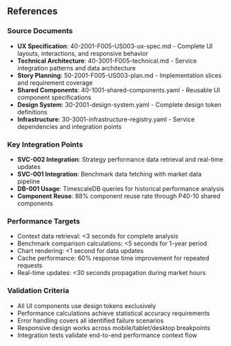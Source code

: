 ## References

### Source Documents
- **UX Specification**: 40-2001-F005-US003-ux-spec.md - Complete UI layouts, interactions, and responsive behavior
- **Technical Architecture**: 40-3001-F005-technical.md - Service integration patterns and data architecture
- **Story Planning**: 50-2001-F005-US003-plan.md - Implementation slices and requirement coverage
- **Shared Components**: 40-1001-shared-components.yaml - Reusable UI component specifications
- **Design System**: 30-2001-design-system.yaml - Complete design token definitions
- **Infrastructure**: 30-3001-infrastructure-registry.yaml - Service dependencies and integration points

### Key Integration Points
- **SVC-002 Integration**: Strategy performance data retrieval and real-time updates
- **SVC-001 Integration**: Benchmark data fetching with market data pipeline
- **DB-001 Usage**: TimescaleDB queries for historical performance analysis
- **Component Reuse**: 88% component reuse rate through P40-10 shared components

### Performance Targets
- Context data retrieval: <3 seconds for complete analysis
- Benchmark comparison calculations: <5 seconds for 1-year period  
- Chart rendering: <1 second for data updates
- Cache performance: 60% response time improvement for repeated requests
- Real-time updates: <30 seconds propagation during market hours

### Validation Criteria
- All UI components use design tokens exclusively
- Performance calculations achieve statistical accuracy requirements
- Error handling covers all identified failure scenarios
- Responsive design works across mobile/tablet/desktop breakpoints
- Integration tests validate end-to-end performance context flow